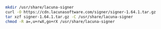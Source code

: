 ﻿```sh
mkdir /usr/share/lacuna-signer
curl -O https://cdn.lacunasoftware.com/signer/signer-1.64.1.tar.gz
tar xzf signer-1.64.1.tar.gz -C /usr/share/lacuna-signer
chmod -R a=,u+rwX,go+rX /usr/share/lacuna-signer
```
